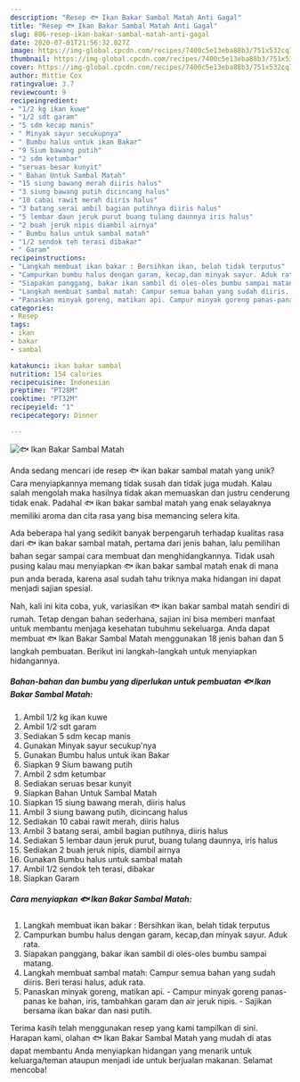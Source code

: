 ```yaml
---
description: "Resep 🐟 Ikan Bakar Sambal Matah Anti Gagal"
title: "Resep 🐟 Ikan Bakar Sambal Matah Anti Gagal"
slug: 806-resep-ikan-bakar-sambal-matah-anti-gagal
date: 2020-07-01T21:56:32.027Z
image: https://img-global.cpcdn.com/recipes/7400c5e13eba88b3/751x532cq70/🐟-ikan-bakar-sambal-matah-foto-resep-utama.jpg
thumbnail: https://img-global.cpcdn.com/recipes/7400c5e13eba88b3/751x532cq70/🐟-ikan-bakar-sambal-matah-foto-resep-utama.jpg
cover: https://img-global.cpcdn.com/recipes/7400c5e13eba88b3/751x532cq70/🐟-ikan-bakar-sambal-matah-foto-resep-utama.jpg
author: Mittie Cox
ratingvalue: 3.7
reviewcount: 9
recipeingredient:
- "1/2 kg ikan kuwe"
- "1/2 sdt garam"
- "5 sdm kecap manis"
- " Minyak sayur secukupnya"
- " Bumbu halus untuk ikan Bakar"
- "9 Sium bawang putih"
- "2 sdm ketumbar"
- "seruas besar kunyit"
- " Bahan Untuk Sambal Matah"
- "15 siung bawang merah diiris halus"
- "3 siung bawang putih dicincang halus"
- "10 cabai rawit merah diiris halus"
- "3 batang serai ambil bagian putihnya diiris halus"
- "5 lembar daun jeruk purut buang tulang daunnya iris halus"
- "2 buah jeruk nipis diambil airnya"
- " Bumbu halus untuk sambal matah"
- "1/2 sendok teh terasi dibakar"
- " Garam"
recipeinstructions:
- "Langkah membuat ikan bakar : Bersihkan ikan, belah tidak terputus"
- "Campurkan bumbu halus dengan garam, kecap,dan minyak sayur. Aduk rata."
- "Siapakan panggang, bakar ikan sambil di oles-oles bumbu sampai matang."
- "Langkah membuat sambal matah: Campur semua bahan yang sudah diiris. Beri terasi halus, aduk rata."
- "Panaskan minyak goreng, matikan api. Campur minyak goreng panas-panas ke bahan, iris, tambahkan garam dan air jeruk nipis. Sajikan bersama ikan bakar dan nasi putih."
categories:
- Resep
tags:
- ikan
- bakar
- sambal

katakunci: ikan bakar sambal 
nutrition: 154 calories
recipecuisine: Indonesian
preptime: "PT28M"
cooktime: "PT32M"
recipeyield: "1"
recipecategory: Dinner

---
```



![🐟 Ikan Bakar Sambal Matah](https://img-global.cpcdn.com/recipes/7400c5e13eba88b3/751x532cq70/🐟-ikan-bakar-sambal-matah-foto-resep-utama.jpg)

Anda sedang mencari ide resep 🐟 ikan bakar sambal matah yang unik? Cara menyiapkannya memang tidak susah dan tidak juga mudah. Kalau salah mengolah maka hasilnya tidak akan memuaskan dan justru cenderung tidak enak. Padahal 🐟 ikan bakar sambal matah yang enak selayaknya memiliki aroma dan cita rasa yang bisa memancing selera kita.



Ada beberapa hal yang sedikit banyak berpengaruh terhadap kualitas rasa dari 🐟 ikan bakar sambal matah, pertama dari jenis bahan, lalu pemilihan bahan segar sampai cara membuat dan menghidangkannya. Tidak usah pusing kalau mau menyiapkan 🐟 ikan bakar sambal matah enak di mana pun anda berada, karena asal sudah tahu triknya maka hidangan ini dapat menjadi sajian spesial.


Nah, kali ini kita coba, yuk, variasikan 🐟 ikan bakar sambal matah sendiri di rumah. Tetap dengan bahan sederhana, sajian ini bisa memberi manfaat untuk membantu menjaga kesehatan tubuhmu sekeluarga. Anda dapat membuat 🐟 Ikan Bakar Sambal Matah menggunakan 18 jenis bahan dan 5 langkah pembuatan. Berikut ini langkah-langkah untuk menyiapkan hidangannya.

<!--inarticleads1-->

##### Bahan-bahan dan bumbu yang diperlukan untuk pembuatan 🐟 Ikan Bakar Sambal Matah:

1. Ambil 1/2 kg ikan kuwe
1. Ambil 1/2 sdt garam
1. Sediakan 5 sdm kecap manis
1. Gunakan  Minyak sayur secukup&#39;nya
1. Gunakan  Bumbu halus untuk ikan Bakar
1. Siapkan 9 Sium bawang putih
1. Ambil 2 sdm ketumbar
1. Sediakan seruas besar kunyit
1. Siapkan  Bahan Untuk Sambal Matah
1. Siapkan 15 siung bawang merah, diiris halus
1. Ambil 3 siung bawang putih, dicincang halus
1. Sediakan 10 cabai rawit merah, diiris halus
1. Ambil 3 batang serai, ambil bagian putihnya, diiris halus
1. Sediakan 5 lembar daun jeruk purut, buang tulang daunnya, iris halus
1. Sediakan 2 buah jeruk nipis, diambil airnya
1. Gunakan  Bumbu halus untuk sambal matah
1. Ambil 1/2 sendok teh terasi, dibakar
1. Siapkan  Garam




<!--inarticleads2-->

##### Cara menyiapkan 🐟 Ikan Bakar Sambal Matah:

1. Langkah membuat ikan bakar : Bersihkan ikan, belah tidak terputus
1. Campurkan bumbu halus dengan garam, kecap,dan minyak sayur. Aduk rata.
1. Siapakan panggang, bakar ikan sambil di oles-oles bumbu sampai matang.
1. Langkah membuat sambal matah: Campur semua bahan yang sudah diiris. Beri terasi halus, aduk rata.
1. Panaskan minyak goreng, matikan api. - Campur minyak goreng panas-panas ke bahan, iris, tambahkan garam dan air jeruk nipis. - Sajikan bersama ikan bakar dan nasi putih.




Terima kasih telah menggunakan resep yang kami tampilkan di sini. Harapan kami, olahan 🐟 Ikan Bakar Sambal Matah yang mudah di atas dapat membantu Anda menyiapkan hidangan yang menarik untuk keluarga/teman ataupun menjadi ide untuk berjualan makanan. Selamat mencoba!
